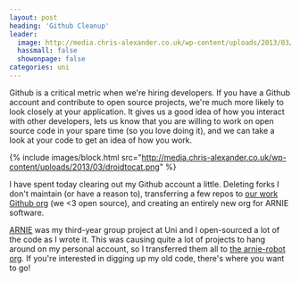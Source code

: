 ```yaml
---
layout: post
heading: 'Github Cleanup'
leader:
  image: http://media.chris-alexander.co.uk/wp-content/uploads/2013/03/droidtocat.png
  hassmall: false
  showonpage: false
categories: uni
---
```


Github is a critical metric when we're hiring developers. If you have a Github account and contribute to open source projects, we're much more likely to look closely at your application. It gives us a good idea of how you interact with other developers, lets us know that you are willing to work on open source code in your spare time (so you love doing it), and we can take a look at your code to get an idea of how you work.

{% include images/block.html src="http://media.chris-alexander.co.uk/wp-content/uploads/2013/03/droidtocat.png" %}

I have spent today clearing out my Github account a little. Deleting forks I don't maintain (or have a reason to), transferring a few repos to [our work Github org](https://github.com/import-io) (we &lt;3 open source), and creating an entirely new org for ARNIE software.

[ARNIE](/on-engineering/uni/an-introduction-to-arnie/) was my third-year group project at Uni and I open-sourced a lot of the code as I wrote it. This was causing quite a lot of projects to hang around on my personal account, so I transferred them all to [the arnie-robot org](https://github.com/arnie-robot). If you're interested in digging up my old code, there's where you want to go!
